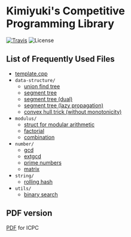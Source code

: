 # Kimiyuki's Competitive Programming Library

[![Travis](https://img.shields.io/travis/kmyk/competitive-programming-library/master.svg)](https://travis-ci.org/kmyk/competitive-programming-library)
![License](https://img.shields.io/github/license/kmyk/competitive-programming-library.svg)

## List of Frequently Used Files

-   [template.cpp](https://github.com/kmyk/competitive-programming-library/tree/master/template.cpp)
-   `data-structure/`
    -   [union find tree](https://github.com/kmyk/competitive-programming-library/tree/master/data-structure/union-find-tree.inc.cpp)
    -   [segment tree](https://github.com/kmyk/competitive-programming-library/tree/master/data-structure/segment-tree.inc.cpp)
    -   [segment tree (dual)](https://github.com/kmyk/competitive-programming-library/tree/master/data-structure/dual-segment-tree.inc.cpp)
    -   [segment tree (lazy propagation)](https://github.com/kmyk/competitive-programming-library/blob/master/data-structure/lazy-propagation-segment-tree.inc.cpp)
    -   [convex hull trick (without monotonicity)](https://github.com/kmyk/competitive-programming-library/blob/master/data-structure/convex-hull-trick.inc.cpp)
-   `modulus/`
    -   [struct for modular arithmetic](https://github.com/kmyk/competitive-programming-library/blob/master/modulus/mint.inc.cpp)
    -   [factorial](https://github.com/kmyk/competitive-programming-library/blob/master/modulus/factorial.inc.cpp)
    -   [combination](https://github.com/kmyk/competitive-programming-library/blob/master/modulus/choose.inc.cpp)
-   `number/`
    -   [gcd](https://github.com/kmyk/competitive-programming-library/blob/master/number/gcd.inc.cpp)
    -   [extgcd](https://github.com/kmyk/competitive-programming-library/blob/master/number/extgcd.inc.cpp)
    -   [prime numbers](https://github.com/kmyk/competitive-programming-library/blob/master/number/primes.inc.cpp)
    -   [matrix](https://github.com/kmyk/competitive-programming-library/blob/master/number/matrix.inc.cpp)
-   `string/`
    -   [rolling hash](https://github.com/kmyk/competitive-programming-library/blob/master/string/rolling-hash.inc.cpp)
-   `utils/`
    -   [binary search](https://github.com/kmyk/competitive-programming-library/blob/master/utils/binsearch.inc.cpp)

## PDF version

[PDF](https://raw.githubusercontent.com/kmyk/competitive-programming-library/master/library.pdf) for ICPC
